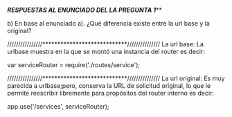 ***********RESPUESTAS AL ENUNCIADO DEL LA PREGUNTA 1************* 

b) En base al enunciado a). ¿Qué diferencia existe entre la url base y la original?

////////////////****************************///////////////
La url base: La urlbase muestra en la que se montó una instancia del router es decir:

var serviceRouter = require('./routes/service');

////////////////****************************///////////////
La url original: Es muy parecida a urlbase;pero, conserva la URL de solicitud original, lo que le permite reescribir libremente para propósitos del router interno es decir:

app.use('/services', serviceRouter);
